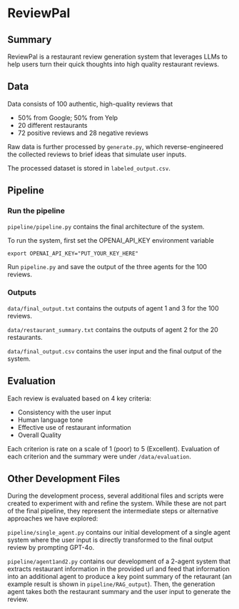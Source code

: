 # ReviewPal

## Summary

ReviewPal is a restaurant review generation system that leverages LLMs to help users turn their quick thoughts into high quality restaurant reviews.

## Data

Data consists of 100 authentic, high-quality reviews that

- 50% from Google; 50% from Yelp
- 20 different restaurants
- 72 positive reviews and 28 negative reviews

Raw data is further processed by `generate.py`, which reverse-engineered the collected reviews to brief ideas that simulate user inputs.

The processed dataset is stored in `labeled_output.csv`.

## Pipeline

### Run the pipeline

`pipeline/pipeline.py` contains the final architecture of the system.

To run the system, first set the OPENAI_API_KEY environment variable

```linux
export OPENAI_API_KEY="PUT_YOUR_KEY_HERE"
```

Run `pipeline.py` and save the output of the three agents for the 100 reviews.

### Outputs

`data/final_output.txt` contains the outputs of agent 1 and 3 for the 100 reviews.

`data/restaurant_summary.txt` contains the outputs of agent 2 for the 20 restaurants.

`data/final_output.csv` contains the user input and the final output of the system.

## Evaluation

Each review is evaluated based on 4 key criteria:

- Consistency with the user input
- Human language tone
- Effective use of restaurant information
- Overall Quality

Each criterion is rate on a scale of 1 (poor) to 5 (Excellent). Evaluation of each criterion and the summary were under `/data/evaluation`.

## Other Development Files
During the development process, several additional files and scripts were created to experiment with and refine the system. While these are not part of the final pipeline, they represent the intermediate steps or alternative approaches we have explored:

`pipeline/single_agent.py` contains our initial development of a single agent system where the user input is directly transformed to the final output review by prompting GPT-4o.

`pipeline/agent1and2.py` contains our development of a 2-agent system that extracts restaurant information in the provided url and feed that information into an additional agent to produce a key point summary of the retaurant (an example result is shown in `pipeline/RAG_output`). Then, the generation agent takes both the restaurant summary and the user input to generate the review. 
